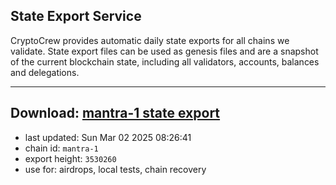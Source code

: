 ## State Export Service
CryptoCrew provides automatic daily state exports for all chains we validate. State export files can be used as genesis files and are a snapshot of the current blockchain state, including all validators, accounts, balances and delegations.

---
**Download: [mantra-1 state export](https://dl-eu2.ccvalidators.com/SERVICE/mantrachain/mantra-1_export_3530260.json)**
---

- last updated: Sun Mar 02 2025 08:26:41
- chain id: `mantra-1`
- export height: `3530260`
- use for: airdrops, local tests, chain recovery
